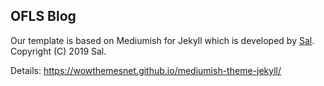 ## OFLS Blog

Our template is based on Mediumish for Jekyll which is developed by [Sal](https://www.wowthemes.net). Copyright (C) 2019 Sal. 

Details: <https://wowthemesnet.github.io/mediumish-theme-jekyll/>
